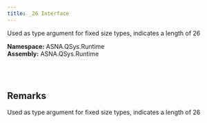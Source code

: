 ```yaml
---
title: _26 Interface
---
```


Used as type argument for fixed size types, indicates a length of 26

**Namespace:** ASNA.QSys.Runtime <br/>
**Assembly:** ASNA.QSys.Runtime

<br>
<br>

## Remarks

Used as type argument for fixed size types, indicates a length of 26

[//]: # ($$TODO: Complete the Remarks section.)

<br>
<br>

